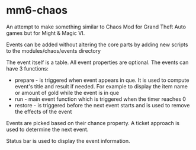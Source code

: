# mm6-chaos

An attempt to make something similar to Chaos Mod for Grand Theft Auto games but for Might & Magic VI.

Events can be added without altering the core parts by adding new scripts to the modules/chaos/events directory

The event itself is a table.
All event properties are optional.
The events can have 3 functions:

  * prepare - is triggered when event appears in que. It is used to compute event's title and result if needed. For example to display the item name or amount of gold while the event is in que
  * run - main event function which is triggered when the timer reaches 0
  * restore - is triggered before the next event starts and is used to remove the effects of the event

Events are picked based on their chance property. A ticket approach is used to determine the next event.

Status bar is used to display the event information.
